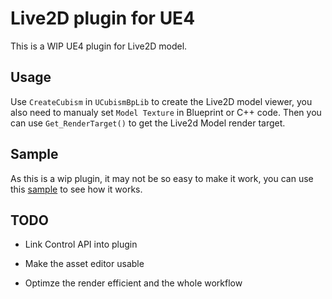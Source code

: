 # Live2D plugin for UE4

This is a WIP UE4 plugin for Live2D model.

## Usage

Use `CreateCubism` in `UCubismBpLib` to create the Live2D model viewer, you also need to manualy set `Model Texture` in Blueprint or C++ code. Then you can use `Get_RenderTarget()` to get the Live2d Model render target.

## Sample

As this is a wip plugin, it may not be so easy to make it work, you can use this [sample](https://www.dropbox.com/s/xznnetszfir6lng/Live2D.rar?dl=0) to see how it works.

## TODO

- Link Control API into plugin

- Make the asset editor usable

- Optimze the render efficient and the whole workflow